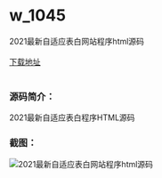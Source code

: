 # w_1045
2021最新自适应表白网站程序html源码
<br/></br>
[下载地址](https://www.uuid2.com/1045.html "下载地址")
<br/></br>
<h3>源码简介：</h3>
<p>2021最新自适应表白程序HTML源码<p>
<h3>截图：</h3>
<img src="https://www.uuid2.com/wp-content/uploads/img/202105/4444f39506.png" alt="2021最新自适应表白网站程序html源码">
